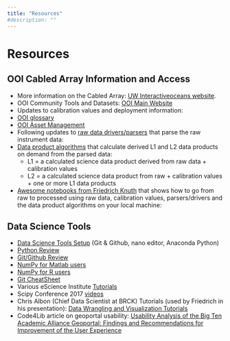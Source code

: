 ```yaml
---
title: "Resources"
#description: ""
---
```


# Resources

## OOI Cabled Array Information and Access
- More information on the Cabled Array:
[UW Interactiveoceans website](http://interactiveoceans.washington.edu/).
- OOI Community Tools and Datasets:
[OOI Main Website](http://oceanobservatories.org/community-tools/)
- Updates to calibration values and deployment information:
- [OOI glossary](http://oceanobservatories.org/glossary/)
- [OOI Asset Management](ooi-integration/asset-management)
- Following updates to [raw data drivers/parsers](https://github.com/oceanobservatories/mi-instrument) that parse the raw instrument data:
- [Data product algorithms](https://github.com/friedrichknuth/ooi_local_processing) that calculate derived L1 and L2 data products on demand from the parsed data:
  - L1 = a calculated science data product derived from raw data + calibration values
  - L2 = a calculated science data product from raw + calibration values + one or more L1 data products
- [Awesome notebooks from Friedrich Knuth](https://github.com/friedrichknuth/ooi_local_processing)
that shows how to go from raw to processed using raw data, calibration values, parsers/drivers and the data product algorithms on your local machine:



## Data Science Tools
- [Data Science Tools Setup](https://uwescience.github.io/2018-01-08-uw/#setup) (Git & Github, nano editor, Anaconda Python)
- [Python Review](http://swcarpentry.github.io/python-novice-inflammation/)
- [Git/Github Review](http://swcarpentry.github.io/git-novice/)
- [NumPy for Matlab users](https://docs.scipy.org/doc/numpy-dev/user/numpy-for-matlab-users.html)
- [NumPy for R users](http://mathesaurus.sourceforge.net/r-numpy.html)
- [Git CheatSheet](https://services.github.com/on-demand/downloads/github-git-cheat-sheet.pdf)
- Various eScience Institute [Tutorials](https://github.com/uwescience/eScience_tutorials/blob/master/README.md)
- Scipy Conference 2017 [videos](https://www.youtube.com/playlist?list=PLYx7XA2nY5GfdAFycPLBdUDOUtdQIVoMf)
- Chris Albon (Chief Data Scientist at BRCK) Tutorials (used by Friedrich in his presentation):
[Data Wrangling and Visualization Tutorials](https://chrisalbon.com/)
- Code4Lib article on geoportal usability:
[Usability Analysis of the Big Ten Academic Alliance Geoportal: Findings and Recommendations for Improvement of the User Experience](http://journal.code4lib.org/articles/12932)
